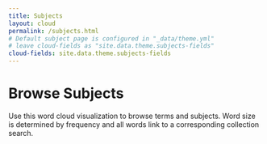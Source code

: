 ```yaml
---
title: Subjects
layout: cloud
permalink: /subjects.html
# Default subject page is configured in "_data/theme.yml"
# leave cloud-fields as "site.data.theme.subjects-fields"
cloud-fields: site.data.theme.subjects-fields
---
```


# Browse Subjects

Use this word cloud visualization to browse terms and subjects.
Word size is determined by frequency and all words link to a corresponding collection search.

